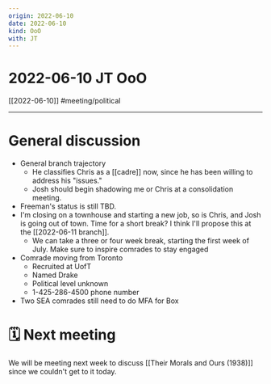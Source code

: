 ```yaml
---
origin: 2022-06-10
date: 2022-06-10
kind: OoO
with: JT
---
```

# 2022-06-10 JT OoO
[[2022-06-10]]
#meeting/political 

---
# General discussion
- General branch trajectory
	- He classifies Chris as a [[cadre]] now, since he has been willing to address his "issues."
	- Josh should begin shadowing me or Chris at a consolidation meeting. 
- Freeman's status is still TBD. 
- I'm closing on a townhouse and starting a new job, so is Chris, and Josh is going out of town. Time for a short break? I think I'll propose this at the [[2022-06-11 branch]]. 
	- We can take a three or four week break, starting the first week of July. Make sure to inspire comrades to stay engaged
- Comrade moving from Toronto
	- Recruited at UofT
	- Named Drake
	- Political level unknown 
	- 1-425-286-4500 phone number
- Two SEA comrades still need to do MFA for Box

# 🗓 Next meeting
We will be meeting next week to discuss [[Their Morals and Ours (1938)]] since we couldn't get to it today. 